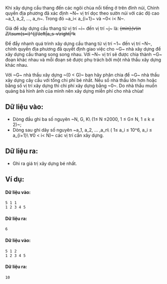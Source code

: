 Khi xây dựng cầu thang đến các ngôi chùa nổi tiếng ở trên đỉnh núi, Chính quyền địa phương đã xác định ~N~ vị trí dọc theo sườn núi với các độ cao  ~a_1, a_2, …, a_n~. Trong đó ~a_i< a_{i+1}~ và ~0< i< N~.

Giá để xây dựng cầu thang từ vị trí ~i~ đến vị trí ~j~ là:
~~{min}_{v\in Z}\sum_{s=i}^{j}\left|a_s-v\right|^k~~

Để đẩy nhanh quá trình xây dựng cầu thang từ vị trí ~1~ đến vị trí ~N~, chính quyền địa phương đã quyết định giao việc cho ~G~ nhà xây dựng để xây dựng cầu thang song song nhau. Với ~N~ vị trí  sẽ được chia thành ~G~ đoạn khác nhau và mỗi đoạn sẽ được phụ trách bởi một nhà thầu xây dựng khác nhau.

Với ~G~ nhà thầu xây dựng ~(0 < G)~ bạn hãy phân chia để ~G~ nhà thầu xây dựng cây cầu với tổng chi phí bé nhất. Nếu số nhà thầu lớn hơn hoặc bằng số vị trí xây dựng thì chi phí xây dựng bằng ~0~. Do nhà thầu muốn quảng bá hình ảnh của mình nên xây dựng miễn phí cho nhà chùa!

## Dữ liệu vào:
- Dòng đầu ghi ba số nguyên ~N, G, K\ (1≤ N ≤2000, 1 ≤  G≤ N, 1 ≤ k ≤ 2)~;
- Dòng sau ghi dãy số nguyên ~a_1, a_2, … ,a_n\ ( 1≤ a_i ≤ 10^6, a_i ≤ a_{i+1}\ ∀0  < i< N)~ các vị trí cần xây dựng.

## Dữ liệu ra:
- Ghi ra giá trị xây dựng bé nhất.

## Ví dụ:
#### Dữ liệu vào:
```
5 1 1
1 2 3 4 5
```

#### Dữ liệu ra:
```
6
```

#### Dữ liệu vào:
```
5 1 2
1 2 3 4 5
```

#### Dữ liệu ra:
```
10
```